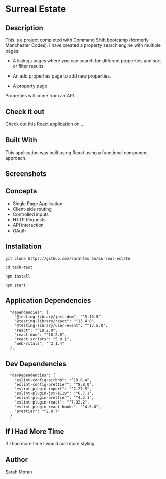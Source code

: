 # Surreal Estate

## Description

This is a project completed with Command Shift bootcamp (formerly Manchester Codes). I have created a property search engine with multiple pages:

- A listings pages where you can search for different properties and sort or filter results.

- An add properties page to add new properties.

- A property page

Properties will come from an API ...

## Check it out

Check out this React application on ...

## Built With

This application was built using React using a functional component approach.

## Screenshots

## Concepts

- Single Page Application
- Client-side routing
- Controlled inputs
- HTTP Requests
- API interaction
- OAuth

## Installation

```
git clone https://github.com/sarahlmoran/surreal-estate
```

```
cd tech-test
```

```
npm install
```

```
npm start
```

## Application Dependencies

```
  "dependencies": {
    "@testing-library/jest-dom": "^5.16.5",
    "@testing-library/react": "^13.4.0",
    "@testing-library/user-event": "^13.5.0",
    "react": "^18.2.0",
    "react-dom": "^18.2.0",
    "react-scripts": "5.0.1",
    "web-vitals": "^2.1.4"
  },
```

## Dev Dependencies

```
  "devDependencies": {
    "eslint-config-airbnb": "^19.0.4",
    "eslint-config-prettier": "^8.8.0",
    "eslint-plugin-import": "^2.27.5",
    "eslint-plugin-jsx-a11y": "^6.7.1",
    "eslint-plugin-prettier": "^4.2.1",
    "eslint-plugin-react": "^7.32.2",
    "eslint-plugin-react-hooks": "^4.6.0",
    "prettier": "^2.8.7"
  }
```

## If I Had More Time

If I had more time I would add more styling.

## Author

Sarah Moran
